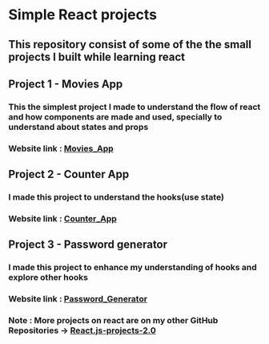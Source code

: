 # Simple React projects
## This repository consist of some of the the small projects I built while learning react

## Project 1 - Movies App
### This the simplest project I made to understand the flow of react and how components are made and used, specially to understand about states and props 
### Website link : [Movies_App](https://moviesapp-olibhia-ghoshs-projects.vercel.app/)

## Project 2 - Counter App
### I made this project to understand the hooks(use state) 
### Website link : [Counter_App](https://counterproject-olibhia-ghoshs-projects.vercel.app/)

## Project 3 - Password generator
### I made this project to enhance my understanding of hooks and explore other hooks 
### Website link : [Password_Generator](https://passwordgenerator-olibhia-ghoshs-projects.vercel.app/)

### Note : More projects on react are on my other GitHub Repositories -> [React.js-projects-2.0](https://github.com/OlibhiaGhosh/React.js-projects-2.0)
